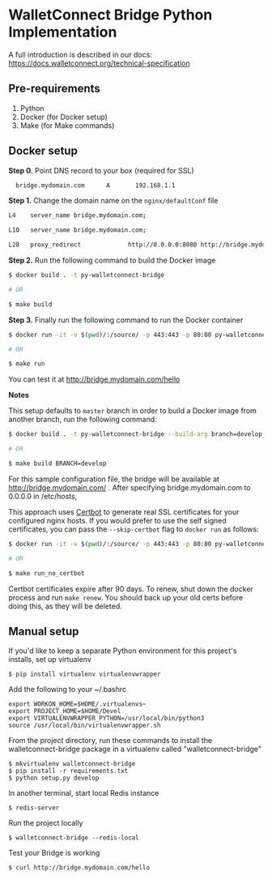 # WalletConnect Bridge Python Implementation

A full introduction is described in our docs: https://docs.walletconnect.org/technical-specification

## Pre-requirements

1.  Python
2.  Docker (for Docker setup)
3.  Make (for Make commands)

## Docker setup

**Step 0.** Point DNS record to your box (required for SSL)

```bash
  bridge.mydomain.com	   A	   192.168.1.1
```

**Step 1.** Change the domain name on the `nginx/defaultConf` file

```bash
L4    server_name bridge.mydomain.com;

L10   server_name bridge.mydomain.com;

L28   proxy_redirect             http://0.0.0.0:8080 http://bridge.mydomain.com;
```

**Step 2.** Run the following command to build the Docker image

```bash
$ docker build . -t py-walletconnect-bridge

# OR

$ make build
```

**Step 3.** Finally run the following command to run the Docker container

```bash
$ docker run -it -v $(pwd)/:/source/ -p 443:443 -p 80:80 py-walletconnect-bridge

# OR

$ make run
```

You can test it at http://bridge.mydomain.com/hello

**Notes**

This setup defaults to `master` branch in order to build a Docker image from another branch, run the following command:

```bash
$ docker build . -t py-walletconnect-bridge --build-arg branch=develop

# OR

$ make build BRANCH=develop
```

For this sample configuration file, the bridge will be available at http://bridge.mydomain.com/ . After specifying bridge.mydomain.com to 0.0.0.0 in /etc/hosts,

This approach uses [Certbot](https://certbot.eff.org/) to generate real SSL certificates for your configured nginx hosts. If you would prefer to use the self signed certificates, you can pass the `--skip-certbot` flag to `docker run` as follows:

```bash
$ docker run -it -v $(pwd)/:/source/ -p 443:443 -p 80:80 py-walletconnect-bridge --skip-certbot

# OR

$ make run_no_certbot
```

Certbot certificates expire after 90 days. To renew, shut down the docker process and run `make renew`. You should back up your old certs before doing this, as they will be deleted.

## Manual setup

If you'd like to keep a separate Python environment for this project's installs, set up virtualenv

```
$ pip install virtualenv virtualenvwrapper
```

Add the following to your ~/.bashrc

```
export WORKON_HOME=$HOME/.virtualenvs~
export PROJECT_HOME=$HOME/Devel
export VIRTUALENVWRAPPER_PYTHON=/usr/local/bin/python3
source /usr/local/bin/virtualenvwrapper.sh
```

From the project directory, run these commands to install the walletconnect-bridge package in a virtualenv called "walletconnect-bridge"

```
$ mkvirtualenv walletconnect-bridge
$ pip install -r requirements.txt
$ python setup.py develop
```

In another terminal, start local Redis instance

```
$ redis-server
```

Run the project locally

```
$ walletconnect-bridge --redis-local
```

Test your Bridge is working

```
$ curl http://bridge.mydomain.com/hello
```
